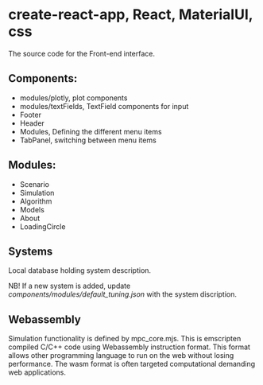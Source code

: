 # create-react-app, React, MaterialUI, css

The source code for the Front-end interface. 
## Components: 
- modules/plotly, plot components
- modules/textFields, TextField components for input
- Footer 
- Header
- Modules, Defining the different menu items
- TabPanel, switching between menu items

## Modules: 
- Scenario
- Simulation
- Algorithm
- Models
- About
- LoadingCircle

## Systems
Local database holding system description. 

NB! If a new system is added, update *components/modules/default_tuning.json* with the system discription.

## Webassembly
Simulation functionality is defined by mpc_core.mjs. This is emscripten compiled C/C++ code using Webassembly instruction format. This format allows other programming language to run on the web without losing performance. The wasm format is often targeted computational demanding web applications.
